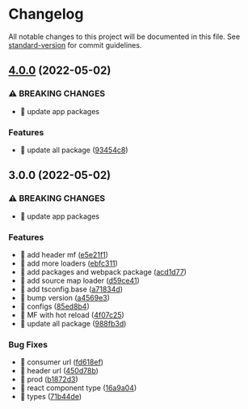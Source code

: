 # Changelog

All notable changes to this project will be documented in this file. See [standard-version](https://github.com/conventional-changelog/standard-version) for commit guidelines.

## [4.0.0](https://github.com/oeduardoal/template-microfrontend-config/compare/v3.0.0...v4.0.0) (2022-05-02)


### ⚠ BREAKING CHANGES

* 🧨 update app packages

### Features

* 🎸 update all package ([93454c8](https://github.com/oeduardoal/template-microfrontend-config/commit/93454c8dbeabdfb3158f0bcae08f2098d13d5346))

## 3.0.0 (2022-05-02)


### ⚠ BREAKING CHANGES

* 🧨 update app packages

### Features

* 🎸 add header mf ([e5e21f1](https://github.com/oeduardoal/template-microfrontend-config/commit/e5e21f1cef2adc9b41e81671327169e7d909fa84))
* 🎸 add more loaders ([ebfc311](https://github.com/oeduardoal/template-microfrontend-config/commit/ebfc31145c46b9cf560e7c1b74ee391bf49812c4))
* 🎸 add packages and webpack package ([acd1d77](https://github.com/oeduardoal/template-microfrontend-config/commit/acd1d7708f24dd23b1bfccfdd45cb4de1cc8fa48))
* 🎸 add source map loader ([d59ce41](https://github.com/oeduardoal/template-microfrontend-config/commit/d59ce419e2321e9b6276b838136ba2654d40a4a5))
* 🎸 add tsconfig.base ([a71834d](https://github.com/oeduardoal/template-microfrontend-config/commit/a71834dfca247840d3137947d965cf23fcf26ace))
* 🎸 bump version ([a4569e3](https://github.com/oeduardoal/template-microfrontend-config/commit/a4569e32193be0ee2ffd2a6ce9b92a321b085e2d))
* 🎸 configs ([85ed8b4](https://github.com/oeduardoal/template-microfrontend-config/commit/85ed8b4cf9faa7e2ca37d2c4a217202fe7863dd6))
* 🎸 MF with hot reload ([4f07c25](https://github.com/oeduardoal/template-microfrontend-config/commit/4f07c2501540f5867a3ee68ed42e088751a85546))
* 🎸 update all package ([988fb3d](https://github.com/oeduardoal/template-microfrontend-config/commit/988fb3d67bfbb63d3158438a96a5c9b112a8f327))


### Bug Fixes

* 🐛 consumer url ([fd618ef](https://github.com/oeduardoal/template-microfrontend-config/commit/fd618efa5bb260a4032de2d26d7a93606e6f0c11))
* 🐛 header url ([450d78b](https://github.com/oeduardoal/template-microfrontend-config/commit/450d78bc1251cd003ea97935272836949e24ed6c))
* 🐛 prod ([b1872d3](https://github.com/oeduardoal/template-microfrontend-config/commit/b1872d3192982a3717f44bb44eac5954f47a1997))
* 🐛 react component type ([16a9a04](https://github.com/oeduardoal/template-microfrontend-config/commit/16a9a04441fc32df96fe1d809db0b32894bf94ec))
* 🐛 types ([71b44de](https://github.com/oeduardoal/template-microfrontend-config/commit/71b44de5915c140f485e02078e1bcba586c761ad))
